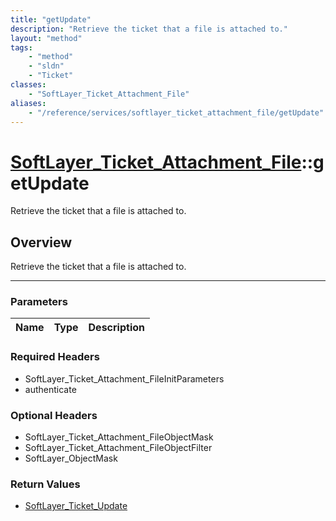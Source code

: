 ```yaml
---
title: "getUpdate"
description: "Retrieve the ticket that a file is attached to."
layout: "method"
tags:
    - "method"
    - "sldn"
    - "Ticket"
classes:
    - "SoftLayer_Ticket_Attachment_File"
aliases:
    - "/reference/services/softlayer_ticket_attachment_file/getUpdate"
---
```

# [SoftLayer_Ticket_Attachment_File](/reference/services/SoftLayer_Ticket_Attachment_File)::getUpdate


Retrieve the ticket that a file is attached to.


## Overview 
Retrieve the ticket that a file is attached to.

-----

### Parameters 
|Name | Type | Description |
| --- | --- | --- |


### Required Headers
* SoftLayer_Ticket_Attachment_FileInitParameters
* authenticate


### Optional Headers
* SoftLayer_Ticket_Attachment_FileObjectMask
* SoftLayer_Ticket_Attachment_FileObjectFilter
* SoftLayer_ObjectMask

### Return Values
* <a href='/reference/datatypes/SoftLayer_Ticket_Update'>SoftLayer_Ticket_Update </a>




